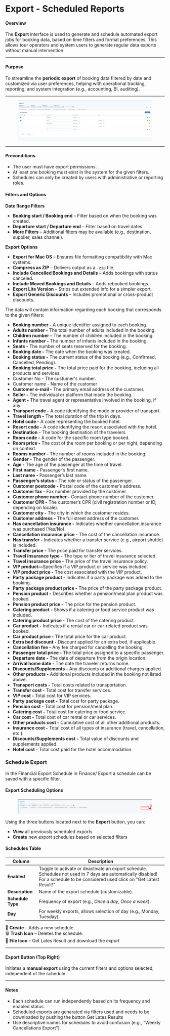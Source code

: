 # Export - Scheduled Reports

#### Overview

The **Export** interface is used to generate and schedule automated export jobs for booking data, based on time filters and format preferences. This allows tour operators and system users to generate regular data exports without manual intervention.

***

#### Purpose

To streamline the **periodic export** of booking data filtered by date and customized via user preferences, helping with operational tracking, reporting, and system integration (e.g., accounting, BI, auditing).

***

<figure><img src=".gitbook/assets/image (310).png" alt=""><figcaption></figcaption></figure>

***

#### Preconditions

* The user must have export permissions.
* At least one booking must exist in the system for the given filters.
* Schedules can only be created by users with administrative or reporting roles.

#### Filters and Options

**Date Range Filters**

* **Booking start / Booking end** – Filter based on when the booking was created.
* **Departure start / Departure end** – Filter based on travel dates.
* **More Filters** – Additional filters may be available (e.g., destination, supplier, sales channel).

**Export Options**

* **Export for Mac OS** – Ensures file formatting compatibility with Mac systems.
* **Compress as ZIP** – Delivers output as a `.zip` file.
* **Include Cancelled Bookings and Details** – Adds bookings with status canceled.
* **Include Moved Bookings and Details** – Adds rebooked bookings.
* **Export Lite Version** – Strips out extended info for a simpler export.
* **Export Generic Discounts** – Includes promotional or cross-product discounts.

The data will contain information regarding each booking that corresponds to the given filters:

* **Booking number -** A unique identifier assigned to each booking.
* **Adults number -** The total number of adults included in the booking.
* **Children number -** The number of children included in the booking.
* **Infants number -** The number of infants included in the booking.
* **Seats -** The number of seats reserved for the booking.
* **Booking date -** The date when the booking was created.
* **Booking status -** The current status of the booking (e.g., Confirmed, Cancelled, Pending).
* **Booking total price -** The total price paid for the booking, including all products and services.
* Customer No - The custumer's number.
* Customer name - Name of the customer
* **Customer e-mail -** The primary email address of the customer.
* **Seller -** The individual or platform that made the booking.
* **Agent -** The travel agent or representative involved in the booking, if any.
* **Transport code -** A code identifying the mode or provider of transport.
* **Travel length -** The total duration of the trip in days.
* **Hotel code -** A code representing the booked hotel.
* **Resort code -** A code identifying the resort associated with the hotel.
* **Destination** - The booking destination of the travelers
* **Room code -** A code for the specific room type booked.
* **Room price -** The cost of the room per booking or per night, depending on context.
* **Rooms number -** The number of rooms included in the booking.
* **Gender -** The gender of the passenger.
* **Age -** The age of the passenger at the time of travel.
* **First name -** Passenger’s first name.
* **Last name -** Passenger’s last name.
* **Passenger’s status -** The role or status of the passenger.
* **Customer postcode -** Postal code of the customer’s address.
* **Customer fax -** Fax number provided by the customer.
* **Customer phone number -** Contact phone number of the customer.
* **Customer CPR -** The customer’s CPR (civil registration number or ID, depending on locale).
* **Customer city -** The city in which the customer resides.
* **Customer address -** The full street address of the customer.
* **Has cancellation insurance -** Indicates whether cancellation insurance was purchased (Yes/No).
* **Cancellation insurance price -** The cost of the cancellation insurance.
* **Has transfer -** Indicates whether a transfer service (e.g., airport shuttle) is included.
* **Transfer price -** The price paid for transfer services.
* **Travel insurance type -** The type or tier of travel insurance selected.
* **Travel insurance price -** The price of the travel insurance policy.
* **VIP product—**&#x53;pecifies if a VIP product or service was included.
* **VIP product price -** The cost associated with the VIP product.
* **Party package product -** Indicates if a party package was added to the booking.
* **Party package product price -** The price of the party package product.
* **Pension product -** Describes whether a pension/meal plan product was booked.
* **Pension product price -** The price for the pension product.
* **Catering product -** Shows if a catering or food service product was included.
* **Catering product price -** The cost of the catering product.
* **Car product -** Indicates if a rental car or car-related product was booked.
* **Car product price -** The total price for the car product.
* **Extra bed discount -** Discount applied for an extra bed, if applicable.
* **Cancellation fee -** Any fee charged for cancelling the booking.
* **Passenger total price -** The total price assigned to a specific passenger.
* **Departure date -** The date of departure from the origin location.
* **Arrival home date -** The date the traveler returns home.
* **Discounts/Supplements -** Any discounts or additional charges applied.
* **Other products -** Additional products included in the booking not listed above.
* **Transport costs -** Total costs related to transportation.
* **Transfer cost -** Total cost for transfer services.
* **VIP cost -** Total cost for VIP services.
* **Party package cost -** Total cost for party package.
* **Pension cost -** Total cost for pension/meal plan.
* **Catering cost -** Total cost for catering or food service.
* **Car cost -** Total cost of car rental or car services.
* **Other products cost -** Cumulative cost of all other additional products.
* **Insurance cost -** Total cost of all types of insurance (travel, cancellation, etc.).
* **Discounts/Supplements cost -** Total value of discounts and supplements applied.
* **Hotel cost -** Total cost paid for the hotel accommodation.

### Schedule Export

In the Financial Export Schedule in Finance/ Export a schedule can be saved with a specific filter.&#x20;

#### Export Scheduling Options

<figure><img src=".gitbook/assets/image (311).png" alt=""><figcaption></figcaption></figure>

Using the three buttons located next to the **Export** button, you can:

* **View** all previously scheduled exports
* **Create** new export schedules based on selected filters

#### Schedules Table

| Column            | Description                                                                                                                                                                      |
| ----------------- | -------------------------------------------------------------------------------------------------------------------------------------------------------------------------------- |
| **Enabled**       | Toggle to activate or deactivate an export schedule. Schedules not used in 7 days are automatically disabled! For a schedule to be considered used click on "Get Latest Result!" |
| **Description**   | Name of the export schedule (customizable).                                                                                                                                      |
| **Schedule Type** | Frequency of export (e.g., _Once a day_, _Once a week_).                                                                                                                         |
| **Day**           | For weekly exports, allows selection of day (e.g., Monday, Tuesday).                                                                                                             |

🔘 **Create** – Adds a new schedule.\
🗑️ **Trash Icon** – Deletes the schedule.\
📄 **File Icon** – Get Lates Result and download the export

***

#### Export Button (Top Right)

Initiates a **manual export** using the current filters and options selected, independent of the schedule.

***

#### Notes

* Each schedule can run independently based on its frequency and enabled status.
* Scheduled exports are genarated via filters used and needs to be downloaded  by pushing the button Get Lates Results
* Use descriptive names for schedules to avoid confusion (e.g., “Weekly Cancellations Export”).
